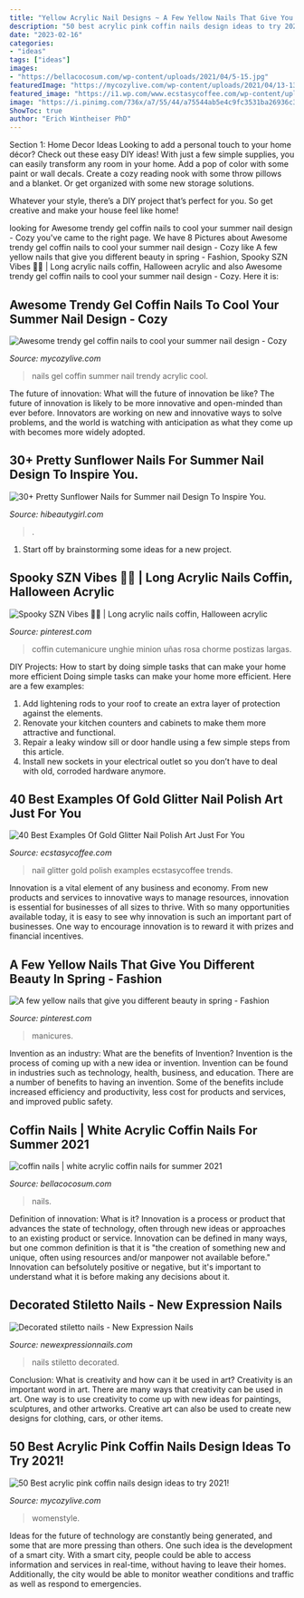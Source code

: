 ```yaml
---
title: "Yellow Acrylic Nail Designs ~ A Few Yellow Nails That Give You Different Beauty In Spring"
description: "50 best acrylic pink coffin nails design ideas to try 2021!"
date: "2023-02-16"
categories:
- "ideas"
tags: ["ideas"]
images:
- "https://bellacocosum.com/wp-content/uploads/2021/04/5-15.jpg"
featuredImage: "https://mycozylive.com/wp-content/uploads/2021/04/13-13.jpg"
featured_image: "https://i1.wp.com/www.ecstasycoffee.com/wp-content/uploads/2016/10/Glittery-Leaf-Nail-Design.jpg?resize=600%2C600"
image: "https://i.pinimg.com/736x/a7/55/44/a75544ab5e4c9fc3531ba26936c36284.jpg"
ShowToc: true
author: "Erich Wintheiser PhD"
---
```



Section 1: Home Decor Ideas
Looking to add a personal touch to your home décor? Check out these easy DIY ideas!
With just a few simple supplies, you can easily transform any room in your home. Add a pop of color with some paint or wall decals. Create a cozy reading nook with some throw pillows and a blanket. Or get organized with some new storage solutions.

Whatever your style, there’s a DIY project that’s perfect for you. So get creative and make your house feel like home!

	

		
looking for Awesome trendy gel coffin nails to cool your summer nail design - Cozy you've came to the right page. We have 8 Pictures about Awesome trendy gel coffin nails to cool your summer nail design - Cozy like A few yellow nails that give you different beauty in spring - Fashion, Spooky SZN Vibes 🎃🍂 | Long acrylic nails coffin, Halloween acrylic and also Awesome trendy gel coffin nails to cool your summer nail design - Cozy. Here it is:
		
    
## Awesome Trendy Gel Coffin Nails To Cool Your Summer Nail Design - Cozy

<img loading=lazy src="https://mycozylive.com/wp-content/uploads/2020/08/22.jpg" onerror="this.onerror=null;this.src='https://tse2.mm.bing.net/th?id=OIP.SKOLvcDYDxAOIm-phXS8VgHaKO&amp;pid=15.1';" alt="Awesome trendy gel coffin nails to cool your summer nail design - Cozy">

_Source: mycozylive.com_

>nails gel coffin summer nail trendy acrylic cool. 

	

The future of innovation: What will the future of innovation be like?
The future of innovation is likely to be more innovative and open-minded than ever before. Innovators are working on new and innovative ways to solve problems, and the world is watching with anticipation as what they come up with becomes more widely adopted.

    
## 30+ Pretty Sunflower Nails For Summer Nail Design To Inspire You.

<img loading=lazy src="https://hibeautygirl.com/wp-content/uploads/2021/04/20-10.jpg" onerror="this.onerror=null;this.src='https://tse3.mm.bing.net/th?id=OIP.HkQSn86bxXwb8oGU-AFoDgHaLH&amp;pid=15.1';" alt="30+ Pretty Sunflower Nails for Summer nail Design To Inspire You.">

_Source: hibeautygirl.com_

>. 

	

1. Start off by brainstorming some ideas for a new project.

    
## Spooky SZN Vibes 🎃🍂 | Long Acrylic Nails Coffin, Halloween Acrylic

<img loading=lazy src="https://i.pinimg.com/736x/de/ad/67/dead67552d084aa920946c6aee6c6bee.jpg" onerror="this.onerror=null;this.src='https://tse4.mm.bing.net/th?id=OIP.mkPRGFXDvQDqcoa4PB6_EgHaGj&amp;pid=15.1';" alt="Spooky SZN Vibes 🎃🍂 | Long acrylic nails coffin, Halloween acrylic">

_Source: pinterest.com_

>coffin cutemanicure unghie minion uñas rosa chorme postizas largas. 

	

DIY Projects: How to start by doing simple tasks that can make your home more efficient
Doing simple tasks can make your home more efficient. Here are a few examples:
1. Add lightening rods to your roof to create an extra layer of protection against the elements.
2. Renovate your kitchen counters and cabinets to make them more attractive and functional.
3. Repair a leaky window sill or door handle using a few simple steps from this article. 
4. Install new sockets in your electrical outlet so you don’t have to deal with old, corroded hardware anymore.

    
## 40 Best Examples Of Gold Glitter Nail Polish Art Just For You

<img loading=lazy src="https://i1.wp.com/www.ecstasycoffee.com/wp-content/uploads/2016/10/Glittery-Leaf-Nail-Design.jpg?resize=600%2C600" onerror="this.onerror=null;this.src='https://tse3.mm.bing.net/th?id=OIP.TF0THfBJzjzDbIraxJXO-AHaHa&amp;pid=15.1';" alt="40 Best Examples Of Gold Glitter Nail Polish Art Just For You">

_Source: ecstasycoffee.com_

>nail glitter gold polish examples ecstasycoffee trends. 

	

Innovation is a vital element of any business and economy. From new products and services to innovative ways to manage resources, innovation is essential for businesses of all sizes to thrive. With so many opportunities available today, it is easy to see why innovation is such an important part of businesses. One way to encourage innovation is to reward it with prizes and financial incentives.

    
## A Few Yellow Nails That Give You Different Beauty In Spring - Fashion

<img loading=lazy src="https://i.pinimg.com/736x/a7/55/44/a75544ab5e4c9fc3531ba26936c36284.jpg" onerror="this.onerror=null;this.src='https://tse1.mm.bing.net/th?id=OIP.2jsnvmBhZYlpo2c4g6G9uAHaLH&amp;pid=15.1';" alt="A few yellow nails that give you different beauty in spring - Fashion">

_Source: pinterest.com_

>manicures. 

	

Invention as an industry: What are the benefits of Invention?
Invention is the process of coming up with a new idea or invention. Invention can be found in industries such as technology, health, business, and education. There are a number of benefits to having an invention. Some of the benefits include increased efficiency and productivity, less cost for products and services, and improved public safety.

    
## Coffin Nails | White Acrylic Coffin Nails For Summer 2021

<img loading=lazy src="https://bellacocosum.com/wp-content/uploads/2021/04/5-15.jpg" onerror="this.onerror=null;this.src='https://tse3.mm.bing.net/th?id=OIP.tlwLhFasU_zBU5CkoXRTBgHaLH&amp;pid=15.1';" alt="coffin nails | white acrylic coffin nails for summer 2021">

_Source: bellacocosum.com_

>nails. 

	

Definition of innovation: What is it?
Innovation is a process or product that advances the state of technology, often through new ideas or approaches to an existing product or service. Innovation can be defined in many ways, but one common definition is that it is "the creation of something new and unique, often using resources and/or manpower not available before." 
Innovation can befsolutely positive or negative, but it's important to understand what it is before making any decisions about it.

    
## Decorated Stiletto Nails - New Expression Nails

<img loading=lazy src="https://newexpressionnails.com/wp-content/uploads/2019/08/decorated-stiletto-nails-1.jpg" onerror="this.onerror=null;this.src='https://tse2.mm.bing.net/th?id=OIP._L8RE3B5iOTkZQv4fjFAEQHaJQ&amp;pid=15.1';" alt="Decorated stiletto nails - New Expression Nails">

_Source: newexpressionnails.com_

>nails stiletto decorated. 

	

Conclusion: What is creativity and how can it be used in art?
Creativity is an important word in art. There are many ways that creativity can be used in art. One way is to use creativity to come up with new ideas for paintings, sculptures, and other artworks. Creative art can also be used to create new designs for clothing, cars, or other items.

    
## 50 Best Acrylic Pink Coffin Nails Design Ideas To Try 2021!

<img loading=lazy src="https://mycozylive.com/wp-content/uploads/2021/04/13-13.jpg" onerror="this.onerror=null;this.src='https://tse2.mm.bing.net/th?id=OIP.fjOjzcZzsre12yC-k1AGRwHaLH&amp;pid=15.1';" alt="50 Best acrylic pink coffin nails design ideas to try 2021!">

_Source: mycozylive.com_

>womenstyle. 

	

Ideas for the future of technology are constantly being generated, and some that are more pressing than others. One such idea is the development of a smart city. With a smart city, people could be able to access information and services in real-time, without having to leave their homes. Additionally, the city would be able to monitor weather conditions and traffic as well as respond to emergencies.

